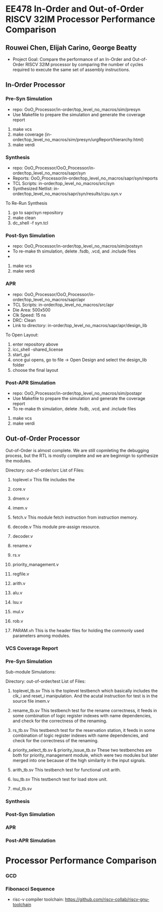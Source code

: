 # EE478 In-Order and Out-of-Order RISCV 32IM Processor Performance Comparison
## Rouwei Chen, Elijah Carino, George Beatty
- Project Goal: Compare the performance of an In-Order and Out-of-Order RISCV 32IM processor by 
  comparing the number of cycles required to execute the same set of assembly instructions.


## In-Order Processor 
### Pre-Syn Simulation
- repo: OoO_Processor/in-order/top_level_no_macros/sim/presyn
- Use Makefile to prepare the simulation and generate the coverage report

1. make vcs
2. make coverage (in-order/top_level_no_macros/sim/presyn/urgReport/hierarchy.html)
3. make verdi

### Synthesis
- repo: OoO_Processor/OoO_Processor/in-order/top_level_no_macros/sapr/syn
- Reports: OoO_Processor/in-order/top_level_no_macros/sapr/syn/reports
- TCL Scripts: in-order/top_level_no_macros/src/syn
- Synthesized Netlist: in-order/top_level_no_macros/sapr/syn/results/cpu.syn.v

To Re-Run Synthesis
1. go to sapr/syn repository
2. make clean
3. dc_shell -f syn.tcl

### Post-Syn Simulation
- repo: OoO_Processor/in-order/top_level_no_macros/sim/postsyn
- To re-make th simulation, delete .fsdb, .vcd, and .include files
- 
1. make vcs
3. make verdi

### APR
- repo: OoO_Processor/OoO_Processor/in-order/top_level_no_macros/sapr/apr
- TCL Scripts: in-order/top_level_no_macros/src/apr
- Die Area: 500x500
- Clk Speed: 15 ns
- DRC: Clean
- Link to directory: in-order/top_level_no_macros/sapr/apr/design_lib

To Open Layout:
1. enter repository above 
2. icc_shell -shared_license
3. start_gui
4. once gui opens, go to file -> Open Design and select the design_lib folder
5. choose the final layout

### Post-APR Simulation
- repo: OoO_Processor/in-order/top_level_no_macros/sim/postapr
- Use Makefile to prepare the simulation and generate the coverage report
- To re-make th simulation, delete .fsdb, .vcd, and .include files

1. make vcs
3. make verdi



## Out-of-Order Processor
Out-of-Order is almost complete. We are still copmleting the debugging process, but the RTL is mostly complete and we are beginnign 
to synthesize the modules. 

Directory: out-of-order/src
List of Files:

1. toplevel.v
This file includes the

2. core.v

3. dmem.v

4. imem.v

5. fetch.v
This module fetch instruction from instruction memory.

6. decode.v
This module pre-assign resource.

7. decoder.v

8. rename.v

9. rs.v

10. priority_management.v

11. regfile.v

12. arith.v

13. alu.v

14. lsu.v

15. mul.v

16. rob.v

17. PARAM.vh
This is the header files for holding the commonly used parameters among modules.

### VCS Coverage Report


### Pre-Syn Simulation
Sub-module Simulations:

Directory: out-of-order/test
List of Files:

1. toplevel_tb.sv
This is the toplevel testbench which basically includes the clk_i and reset_i manipulation. And the acutal instruction for test is in the source file imem.v

2. rename_tb.sv
This testbench test for the rename correctness, it feeds in some combination of logic register indexes with name dependencies, and check for the correctness of the renaming.

3. rs_tb.sv
This testbench test for the reservation station, it feeds in some combination of logic register indexes with name dependencies, and check for the correctness of the renaming.

4. priority_select_tb.sv & priority_issue_tb.sv
These two testbenches are both for priority_management module, which were two modules but later merged into one because of the high similarity in the input signals.

5. arith_tb.sv
This testbench test for functional unit arith.

6. lsu_tb.sv
This testbench test for load store unit.

7. mul_tb.sv


### Synthesis


### Post-Syn Simulation


### APR


### Post-APR Simulation



# Processor Performance Comparison 
### GCD

### Fibonacci Sequence



- risc-v compiler toolchain: https://github.com/riscv-collab/riscv-gnu-toolchain


